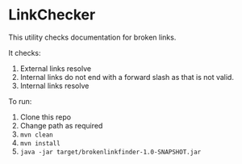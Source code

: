 # LinkChecker

This utility checks documentation for broken links.

It checks:
1. External links resolve
2. Internal links do not end with a forward slash as that is not valid.
3. Internal links resolve

To run:
1. Clone this repo
2. Change path as required
3. `mvn clean`
4. `mvn install`
5. `java -jar target/brokenlinkfinder-1.0-SNAPSHOT.jar`

